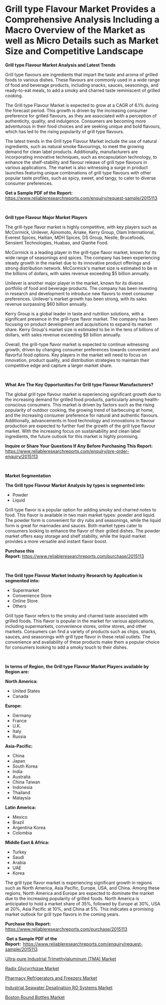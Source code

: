 <p><h1>Grill type Flavour Market Provides a Comprehensive Analysis Including a Macro Overview of the Market as well as Micro Details such as Market Size and Competitive Landscape</h1></p><p><strong>Grill type Flavour Market Analysis and Latest Trends</strong></p>
<p><p>Grill type flavours are ingredients that impart the taste and aroma of grilled foods to various dishes. These flavours are commonly used in a wide range of food and beverage products, including snacks, sauces, seasonings, and ready-to-eat meals, to add a smoky and charred taste reminiscent of grilled cooking.</p><p>The Grill type Flavour Market is expected to grow at a CAGR of 6.1% during the forecast period. This growth is driven by the increasing consumer preference for grilled flavours, as they are associated with a perception of authenticity, quality, and indulgence. Consumers are becoming more adventurous in their food choices and are seeking unique and bold flavours, which has led to the rising popularity of grill type flavours.</p><p>The latest trends in the Grill type Flavour Market include the use of natural ingredients, such as natural smoke flavourings, to meet the growing demand for clean label products. Additionally, manufacturers are incorporating innovative techniques, such as encapsulation technology, to enhance the shelf-stability and flavour release of grill type flavours in various applications. The market is also witnessing a surge in product launches featuring unique combinations of grill type flavours with other popular taste profiles, such as spicy, sweet, and tangy, to cater to diverse consumer preferences.</p></p>
<p><strong>Get a Sample PDF of the Report:&nbsp;</strong> <a href="https://www.reliableresearchreports.com/enquiry/request-sample/2015113">https://www.reliableresearchreports.com/enquiry/request-sample/2015113</a></p>
<p>&nbsp;</p>
<p><strong>Grill type Flavour Major Market Players</strong></p>
<p><p>The grill-type flavor market is highly competitive, with key players such as McCormick, Unilever, Ajinomoto, Ariake, Kerry Group, Olam International, Everest Spices, Haitian, MDH Spices, DS Group, Nestle, Brucefoods, Sensient Technologies, Huabao, and Qianhe Food. </p><p>McCormick is a leading player in the grill-type flavor market, known for its wide range of seasonings and spices. The company has been experiencing steady growth in the market due to its innovative product offerings and strong distribution network. McCormick's market size is estimated to be in the billions of dollars, with sales revenue exceeding $5 billion annually.</p><p>Unilever is another major player in the market, known for its diverse portfolio of food and beverage products. The company has been investing in research and development to introduce new flavors to meet consumer preferences. Unilever's market growth has been strong, with its sales revenue surpassing $60 billion annually.</p><p>Kerry Group is a global leader in taste and nutrition solutions, with a significant presence in the grill-type flavor market. The company has been focusing on product development and acquisitions to expand its market share. Kerry Group's market size is estimated to be in the tens of billions of dollars, with sales revenue exceeding $8 billion annually.</p><p>Overall, the grill-type flavor market is expected to continue witnessing growth, driven by changing consumer preferences towards convenient and flavorful food options. Key players in the market will need to focus on innovation, product quality, and distribution strategies to maintain their competitive edge and capture a larger market share.</p></p>
<p>&nbsp;</p>
<p><strong>What Are The Key Opportunities For Grill type Flavour Manufacturers?</strong></p>
<p><p>The global grill type flavour market is experiencing significant growth due to the increasing demand for grilled food products, particularly among health-conscious consumers. This market is driven by factors such as the rising popularity of outdoor cooking, the growing trend of barbecuing at home, and the increasing consumer preference for natural and authentic flavours. Additionally, advancements in food technology and innovations in flavour production are expected to further fuel the growth of the grill type flavour market. With the increasing focus on sustainability and clean label ingredients, the future outlook for this market is highly promising.</p></p>
<p><strong>Inquire or Share Your Questions If Any Before Purchasing This Report:</strong> <a href="https://www.reliableresearchreports.com/enquiry/pre-order-enquiry/2015113">https://www.reliableresearchreports.com/enquiry/pre-order-enquiry/2015113</a></p>
<p>&nbsp;</p>
<p><strong>Market Segmentation</strong></p>
<p><strong>The Grill type Flavour Market Analysis by types is segmented into:</strong></p>
<p><ul><li>Powder</li><li>Liquid</li></ul></p>
<p><p>Grill type flavor is a popular option for adding smoky and charred notes to food. This flavor is available in two main market types: powder and liquid. The powder form is convenient for dry rubs and seasonings, while the liquid form is great for marinades and sauces. Both market types cater to consumers looking to enhance the flavor of their grilled dishes. The powder market offers easy storage and shelf stability, while the liquid market provides a more versatile and instant flavor boost.</p></p>
<p><strong>Purchase this Report:&nbsp;</strong><a href="https://www.reliableresearchreports.com/purchase/2015113">https://www.reliableresearchreports.com/purchase/2015113</a></p>
<p>&nbsp;</p>
<p><strong>The Grill type Flavour Market Industry Research by Application is segmented into:</strong></p>
<p><ul><li>Supermarket</li><li>Convenience Store</li><li>Online Store</li><li>Others</li></ul></p>
<p><p>Grill type flavor refers to the smoky and charred taste associated with grilled foods. This flavor is popular in the market for various applications, including supermarkets, convenience stores, online stores, and other markets. Consumers can find a variety of products such as chips, snacks, sauces, and seasonings with grill type flavor in these retail outlets. The convenience and availability of these products make them a popular choice for consumers looking to add a smoky touch to their dishes.</p></p>
<p>&nbsp;</p>
<p><strong>In terms of Region, the Grill type Flavour Market Players available by Region are:</strong></p>
<p>
    <p> <strong> North America: </strong>
        <ul>
            <li>United States</li>
            <li>Canada</li>
        </ul>
        </p> 
    <p> <strong> Europe: </strong>
        <ul>
            <li>Germany</li>
            <li>France</li>
            <li>U.K.</li>
            <li>Italy</li>
            <li>Russia</li>
        </ul>
        </p> 
    <p> <strong> Asia-Pacific: </strong>
        <ul>
            <li>China</li>
            <li>Japan</li>
            <li>South Korea</li>
            <li>India</li>
            <li>Australia</li>
            <li>China Taiwan</li>
            <li>Indonesia</li>
            <li>Thailand</li>
            <li>Malaysia</li>
        </ul>
        </p> 
    <p> <strong> Latin America: </strong>
        <ul>
            <li>Mexico</li>
            <li>Brazil</li>
            <li>Argentina Korea</li>
            <li>Colombia</li>
        </ul>
        </p> 
    <p> <strong> Middle East & Africa: </strong>
        <ul>
            <li>Turkey</li>
            <li>Saudi</li>
            <li>Arabia</li>
            <li>UAE</li>
            <li>Korea</li>
        </ul>
    </p>
    </p>
<p><p>The grill type flavor market is experiencing significant growth in regions such as North America, Asia Pacific, Europe, USA, and China. Among these regions, North America and Europe are expected to dominate the market due to the increasing popularity of grilled foods. North America is anticipated to hold a market share of 35%, followed by Europe at 30%, USA at 20%, Asia Pacific at 10%, and China at 5%. This indicates a promising market outlook for grill type flavors in the coming years.</p></p>
<p><strong>Purchase this Report: </strong><a href="https://www.reliableresearchreports.com/purchase/2015113">https://www.reliableresearchreports.com/purchase/2015113</a></p>
<p>&nbsp;<strong>Get a Sample PDF of the Report:&nbsp;&nbsp;</strong><a href="https://www.reliableresearchreports.com/enquiry/request-sample/2015113">https://www.reliableresearchreports.com/enquiry/request-sample/2015113</a></p>
<p><strong></strong></p>
<p><p><a href="https://spotless-saver-8fd.notion.site/Ultra-pure-Industrial-Trimethylaluminum-TMA-Market-Share-Market-New-Trends-Analysis-Report-By-Ty-bba743ea76af47f7a104b263c89a3dbd">Ultra-pure Industrial Trimethylaluminum (TMA) Market</a></p><p><a href="https://view.publitas.com/reportprime-1/radix-glycyrrhizae-market-research-report-provides-critical-insights-that-can-help-shape-business-development-and-investment-strategies/">Radix Glycyrrhizae Market</a></p><p><a href="https://cautious-neon-760.notion.site/Pharmacy-Refrigerators-and-Freezers-Market-Dynamics-2024-2031-Also-about-Its-Market-Trends-Project-685ebe5d09e34567864fcd83489c005e">Pharmacy Refrigerators and Freezers Market</a></p><p><a href="https://frill-swim-3cd.notion.site/Industrial-Seawater-Desalination-RO-Systems-Market-A-Comprehensive-Report-of-its-Market-Share-Gro-206a7aaa15454345b1addec8c637671d">Industrial Seawater Desalination RO Systems Market</a></p><p><a href="https://view.publitas.com/reportprime-1/boston-round-bottles-market-size-and-growth-market-segmentation-regional-and-country-breakdowns-and-market-trends-for-period-from-2024-2031/">Boston Round Bottles Market</a></p></p>